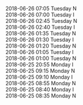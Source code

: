 2018-06-26 07:05 Tuesday  N  
2018-06-26 07:00 Tuesday  I  
2018-06-26 02:45 Tuesday  N  
2018-06-26 02:40 Tuesday  I  
2018-06-26 01:35 Tuesday  N  
2018-06-26 01:30 Tuesday  I  
2018-06-26 01:20 Tuesday  N  
2018-06-26 01:05 Tuesday  I  
2018-06-26 01:00 Tuesday  N  
2018-06-25 20:55 Monday  I  
2018-06-25 09:15 Monday  N  
2018-06-25 09:10 Monday  I  
2018-06-25 08:55 Monday  N  
2018-06-25 08:40 Monday  I  
2018-06-25 08:35 Monday  N  
